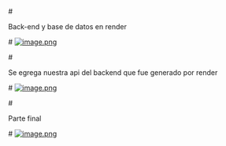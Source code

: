 
#<p>Back-end y base de datos en render</p>#
[![image.png](https://i.postimg.cc/7Pzdgrdk/image.png)](https://postimg.cc/9zWLhKc8)

#<p>Se egrega nuestra api del backend que fue generado por render </p>#
[![image.png](https://i.postimg.cc/Zn60zYHm/image.png)](https://postimg.cc/645BdXFb)

#<p>Parte final</p>#
[![image.png](https://i.postimg.cc/Vsr9vjvG/image.png)](https://postimg.cc/hhnQ3Q9T)
